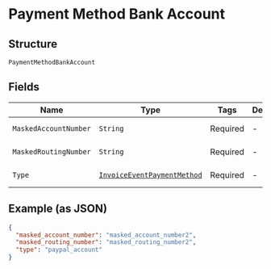 
# Payment Method Bank Account

## Structure

`PaymentMethodBankAccount`

## Fields

| Name | Type | Tags | Description | Getter | Setter |
|  --- | --- | --- | --- | --- | --- |
| `MaskedAccountNumber` | `String` | Required | - | String getMaskedAccountNumber() | setMaskedAccountNumber(String maskedAccountNumber) |
| `MaskedRoutingNumber` | `String` | Required | - | String getMaskedRoutingNumber() | setMaskedRoutingNumber(String maskedRoutingNumber) |
| `Type` | [`InvoiceEventPaymentMethod`](../../doc/models/invoice-event-payment-method.md) | Required | - | InvoiceEventPaymentMethod getType() | setType(InvoiceEventPaymentMethod type) |

## Example (as JSON)

```json
{
  "masked_account_number": "masked_account_number2",
  "masked_routing_number": "masked_routing_number2",
  "type": "paypal_account"
}
```

